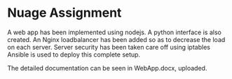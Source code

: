 # Nuage Assignment

A web app has been implemented using nodejs.
A python interface is also created. 
An Nginx loadbalancer has been added so as to decrease the load on each server.
Server security has been taken care off using iptables
Ansible is used to deploy this complete setup.

The detailed documentation can be seen in WebApp.docx, uploaded.
